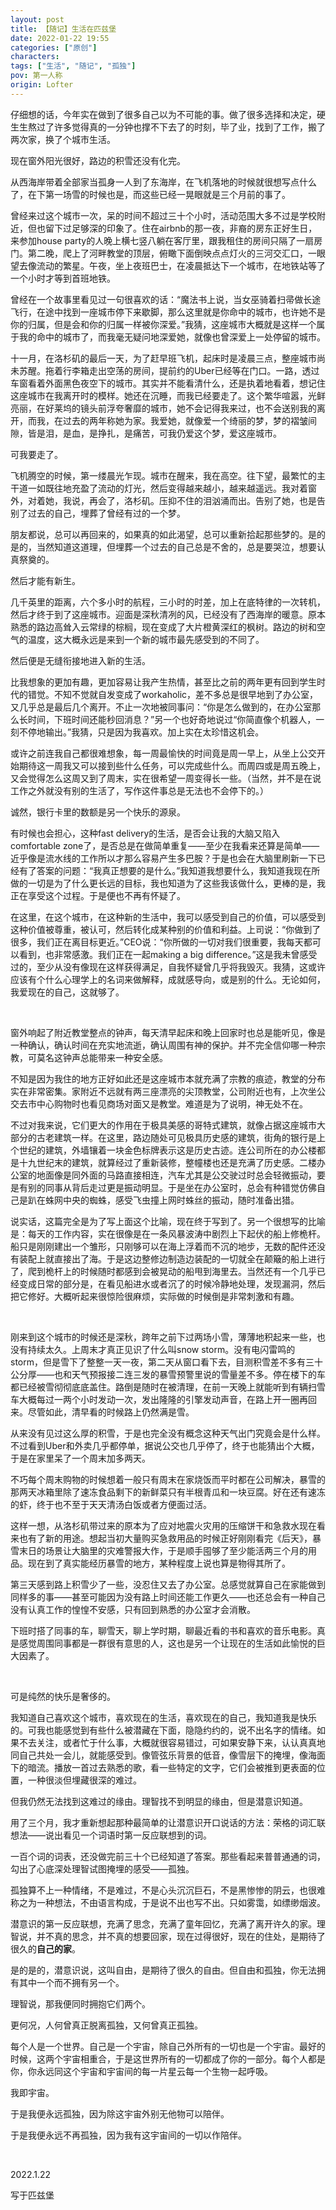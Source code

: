 ```yaml
---
layout: post
title: 【随记】生活在匹兹堡
date: 2022-01-22 19:55
categories: ["原创"]
characters: 
tags: ["生活", "随记", "孤独"]
pov: 第一人称
origin: Lofter
---
```


仔细想的话，今年实在做到了很多自己以为不可能的事。做了很多选择和决定，硬生生熬过了许多觉得真的一分钟也撑不下去了的时刻，毕了业，找到了工作，搬了两次家，换了个城市生活。

现在窗外阳光很好，路边的积雪还没有化完。

从西海岸带着全部家当孤身一人到了东海岸，在飞机落地的时候就很想写点什么了，在下第一场雪的时候也是，而这些已经一晃眼就是三个月前的事了。

曾经来过这个城市一次，呆的时间不超过三十个小时，活动范围大多不过是学校附近，但也留下过足够深的印象了。住在airbnb的那一夜，非裔的房东正好生日，来参加house party的人晚上横七竖八躺在客厅里，跟我租住的房间只隔了一扇房门。第二晚，爬上了河畔教堂的顶层，俯瞰下面倒映点点灯火的三河交汇口，一眼望去像流动的繁星。午夜，坐上夜班巴士，在凌晨抵达下一个城市，在地铁站等了一个小时才等到首班地铁。

曾经在一个故事里看见过一句很喜欢的话：“魔法书上说，当女巫骑着扫帚做长途飞行，在途中找到一座城市停下来歇脚，那么这里就是你命中的城市，也许她不是你的归属，但是会和你的归属一样被你深爱。”我猜，这座城市大概就是这样一个属于我的命中的城市了，而我毫无疑问地深爱她，就像也曾深爱上一处停留的城市。

十一月，在洛杉矶的最后一天，为了赶早班飞机，起床时是凌晨三点，整座城市尚未苏醒。拖着行李箱走出空荡的房间，提前约的Uber已经等在门口。一路，透过车窗看着外面黑色夜空下的城市。其实并不能看清什么，还是执着地看着，想记住这座城市在我离开时的模样。她还在沉睡，而我已经要走了。这个繁华喧嚣，光鲜亮丽，在好莱坞的镜头前浮夸奢靡的城市，她不会记得我来过，也不会送别我的离开，而我，在过去的两年称她为家。我爱她，就像爱一个绮丽的梦，梦的褶皱间隙，皆是泪，是血，是挣扎，是痛苦，可我仍爱这个梦，爱这座城市。

可我要走了。

飞机腾空的时候，第一缕晨光乍现。城市在醒来，我在高空。往下望，最繁忙的主干道一如既往地充盈了流动的灯光，然后变得越来越小，越来越遥远。我对着窗外，对着她，我说，再会了，洛杉矶。压抑不住的泪汹涌而出。告别了她，也是告别了过去的自己，埋葬了曾经有过的一个梦。

朋友都说，总可以再回来的，如果真的如此渴望，总可以重新拾起那些梦的。是的是的，当然知道这道理，但埋葬一个过去的自己总是不舍的，总是要哭泣，想要认真祭奠的。

然后才能有新生。

几千英里的距离，六个多小时的航程，三小时的时差，加上在底特律的一次转机，然后才终于到了这座城市。迎面是深秋清冽的风，已经没有了西海岸的暖意。原本熟悉的路边高耸入云常绿的棕榈，现在变成了大片橙黄深红的枫树。路边的树和空气的温度，这大概永远是来到一个新的城市最先感受到的不同了。

然后便是无缝衔接地进入新的生活。

比我想象的更加有趣，更加容易让我产生热情，甚至比之前的两年更有回到学生时代的错觉。不知不觉就自发变成了workaholic，差不多总是很早地到了办公室，又几乎总是最后几个离开。不止一次地被同事问：“你是怎么做到的，在办公室那么长时间，下班时间还能秒回消息？”另一个也好奇地说过“你简直像个机器人，一刻不停地输出。”我猜，只是因为我喜欢。加上实在太珍惜这机会。

或许之前连我自己都很难想象，每一周最愉快的时间竟是周一早上，从坐上公交开始期待这一周我又可以接到些什么任务，可以完成些什么。而周四或是周五晚上，又会觉得怎么这周又到了周末，实在很希望一周变得长一些。（当然，并不是在说工作之外就没有别的生活了，写作这件事总是无法也不会停下的。）

诚然，银行卡里的数额是另一个快乐的源泉。

有时候也会担心，这种fast delivery的生活，是否会让我的大脑又陷入comfortable zone了，是否总是在做简单重复——至少在我看来还算是简单——近乎像是流水线的工作所以才那么容易产生多巴胺？于是也会在大脑里刷新一下已经有了答案的问题：“我真正想要的是什么。”我知道我想要什么，我知道我现在所做的一切是为了什么更长远的目标，我也知道为了这些我该做什么，更棒的是，我正在享受这个过程。于是便也不再有怀疑了。

在这里，在这个城市，在这种新的生活中，我可以感受到自己的价值，可以感受到这种价值被尊重，被认可，然后转化成某种别的价值和利益。上司说：“你做到了很多，我们正在离目标更近。”CEO说：“你所做的一切对我们很重要，我每天都可以看到，也非常感激。我们正在一起making a big difference。”这是我未曾感受过的，至少从没有像现在这样获得满足，自我怀疑曾几乎将我毁灭。我猜，这或许应该有个什么心理学上的名词来做解释，成就感导向，或是别的什么。无论如何，我爱现在的自己，这就够了。

<br>

窗外响起了附近教堂整点的钟声，每天清早起床和晚上回家时也总是能听见，像是一种确认，确认时间在充实地流逝，确认周围有神的保护。并不完全信仰哪一种宗教，可莫名这钟声总能带来一种安全感。

不知是因为我住的地方正好如此还是这座城市本就充满了宗教的痕迹，教堂的分布实在非常密集。家附近不远就有两三座漂亮的尖顶教堂，公司附近也有，上次坐公交去市中心购物时也看见商场对面又是教堂。难道是为了说明，神无处不在。

不过对我来说，它们更大的作用在于极具美感的哥特式建筑，就像占据这座城市大部分的古老建筑一样。在这里，路边随处可见极具历史感的建筑，街角的银行是上个世纪的建筑，外墙镶着一块金色标牌表示这是历史古迹。连公司所在的办公楼都是十九世纪末的建筑，就算经过了重新装修，整幢楼也还是充满了历史感。二楼办公室的地面像是同外面的马路直接相连，汽车尤其是公交驶过时总会轻微振动，要是有别的同事从背后走过更是振动明显。于是坐在办公室时，总会有种错觉仿佛自己是趴在蛛网中央的蜘蛛，感受飞虫撞上网时蛛丝的振动，随时准备出猎。

说实话，这篇完全是为了写上面这个比喻，现在终于写到了。另一个很想写的比喻是：每天的工作内容，实在很像是在一条风暴波涛中剧烈上下起伏的船上修桅杆。船只是刚刚建出一个雏形，只刚够可以在海上浮着而不沉的地步，无数的配件还没有装配上就直接出了海。于是这边整修边制造边装配的一切就全在颠簸的船上进行了，爬到桅杆上的时候随时都感到会被晃动的船甩到海里去。当然还有一个几乎已经变成日常的部分是，在看见船进水或者沉了的时候冷静地处理，发现漏洞，然后把它修好。大概听起来很惊险很麻烦，实际做的时候倒是非常刺激和有趣。

<br>

刚来到这个城市的时候还是深秋，跨年之前下过两场小雪，薄薄地积起来一些，也没有持续太久。上周末才真正见识了什么叫snow storm。没有电闪雷鸣的storm，但是雪下了整整一天一夜，第二天从窗口看下去，目测积雪差不多有三十公分厚——也和天气预报接二连三发的暴雪预警里说的雪量差不多。停在楼下的车都已经被雪彻彻底底盖住。路倒是随时在被清理，在前一天晚上就能听到有辆扫雪车大概每过一两个小时发动一次，发出隆隆的引擎发动声音，在路上开一圈再回来。尽管如此，清早看的时候路上仍然满是雪。

从来没有见过这么厚的积雪，于是也完全没有概念这种天气出门究竟会是什么样。不过看到Uber和外卖几乎都停单，据说公交也几乎停了，终于也能猜出个大概，于是在家里呆了一个周末加多两天。

不巧每个周末购物的时候想着一般只有周末在家烧饭而平时都在公司解决，暴雪的那两天冰箱里除了速冻食品剩下的新鲜菜只有半根青瓜和一块豆腐。好在还有速冻的虾，终于也不至于天天清汤白饭或者方便面过活。

这样一想，从洛杉矶带过来的原本为了应对地震火灾用的压缩饼干和急救水现在看来也有了新的用途。想起当初大量购买急救用品的时候正好刚刚看完《后天》，暴雪末日的场景让大脑里的灾难警报大作，于是顺手囤够了至少能活两三个月的用品。现在到了真实能经历暴雪的地方，某种程度上说也算是物得其所了。

第三天感到路上积雪少了一些，没忍住又去了办公室。总感觉就算自己在家能做到同样多的事——甚至可能因为没有路上时间还能工作更久——也还总会有一种自己没有认真工作的惶惶不安感，只有回到熟悉的办公室才会消散。

下班时搭了同事的车，聊雪天，聊上学时期，聊最近看的书和喜欢的音乐电影。真是感觉周围同事都是一群很有意思的人，这也是另一个让现在的生活如此愉悦的巨大因素了。

<br>

可是纯然的快乐是奢侈的。

我知道自己喜欢这个城市，喜欢现在的生活，喜欢现在的自己，我知道我是快乐的。可我也能感觉到有些什么被潜藏在下面，隐隐约约的，说不出名字的情绪。如果不去关注，或者忙于什么事，大概就很容易错过，可如果安静下来，认认真真地同自己共处一会儿，就能感受到。像管弦乐背景的低音，像雪层下的掩埋，像海面下的暗流。播放一首过去熟悉的歌，看一些特定的文字，它们会被推到更表面的位置，一种很淡但埋藏很深的难过。

但我仍然无法找到这难过的缘由。理智找不到明显的缘由，但是潜意识知道。

用了三个月，我才重新想起那种最简单的让潜意识开口说话的方法：荣格的词汇联想法——说出看见一个词语时第一反应联想到的词。

一百个词的词表，还没做完前三十个已经知道了答案。那些看起来普普通通的词，勾出了心底深处理智试图掩埋的感受——孤独。

孤独算不上一种情绪，不是难过，不是心头沉沉巨石，不是黑惨惨的阴云，也很难称之为一种想法，不由语言构成，于是说不出也写不出。只如雾霭，如缥缈烟波。

潜意识的第一反应联想，充满了思念，充满了童年回忆，充满了离开许久的家。理智说，并不真的思念，并不真的想要回家，现在过得很好，现在的住处，是期待了很久的**自己的家**。

是的是的，潜意识说，这叫自由，是期待了很久的自由。但自由和孤独，你无法拥有其中一个而不拥有另一个。

理智说，那我便同时拥抱它们两个。

更何况，人何曾真正脱离孤独，又何曾真正孤独。

每个人是一个世界。自己是一个宇宙，除自己外所有的一切也是一个宇宙。最好的时候，这两个宇宙相重合，于是这世界所有的一切都成了你的一部分。每个人都是你，你永远同这个宇宙和宇宙间的每一片星云每一个生物一起呼吸。

我即宇宙。

于是我便永远孤独，因为除这宇宙外别无他物可以陪伴。

于是我便永远不再孤独，因为我有这宇宙间的一切以作陪伴。

<br>

2022.1.22

写于匹兹堡
